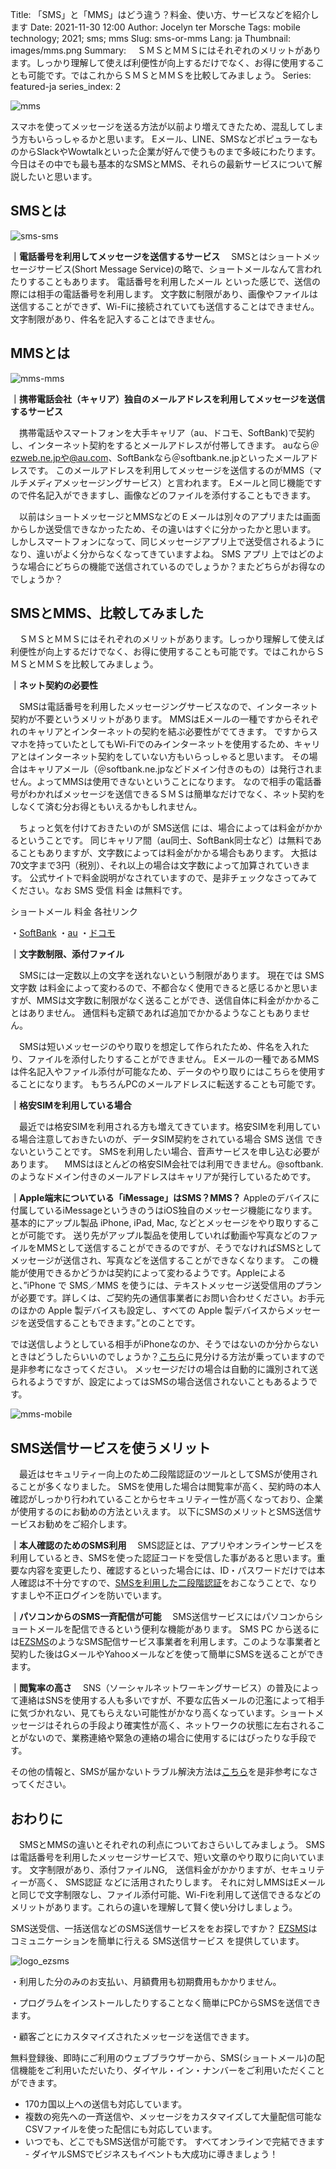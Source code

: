 Title: 「SMS」と「MMS」はどう違う？料金、使い方、サービスなどを紹介します
Date: 2021-11-30 12:00 
Author: Jocelyn ter Morsche
Tags: mobile technology; 2021; sms; mms
Slug: sms-or-mms
Lang: ja
Thumbnail: images/mms.png
Summary: 　ＳＭＳとＭＭＳにはそれぞれのメリットがあります。しっかり理解して使えば利便性が向上するだけでなく、お得に使用することも可能です。ではこれからＳＭＳとＭＭＳを比較してみましょう。
Series: featured-ja
series_index: 2

![mms](/images/mms.png)

スマホを使ってメッセージを送る方法が以前より増えてきたため、混乱してしまう方もいらっしゃるかと思います。
Eメール、LINE、SMSなどポピュラーなものからSlackやWowtalkといった企業が好んで使うものまで多岐にわたります。
今日はその中でも最も基本的なSMSとMMS、それらの最新サービスについて解説したいと思います。


## SMSとは

![sms-sms](/images/sms-sms.png)

**｜電話番号を利用してメッセージを送信するサービス**
　SMSとはショートメッセージサービス(Short Message Service)の略で、ショートメールなんて言われたりすることもあります。 
 電話番号を利用したメール といった感じで、送信の際には相手の電話番号を利用します。
 文字数に制限があり、画像やファイルは送信することができず、Wi-Fiに接続されていても送信することはできません。文字制限があり、件名を記入することはできません。


## MMSとは

![mms-mms](/images/mms-mms.png)

**｜携帯電話会社（キャリア）独自のメールアドレスを利用してメッセージを送信するサービス**

　携帯電話やスマートフォンを大手キャリア（au、ドコモ、SoftBank)で契約し、インターネット契約をするとメールアドレスが付帯してきます。
 auなら＠ezweb.ne.jpや@au.com、SoftBankなら＠softbank.ne.jpといったメールアドレスです。
 このメールアドレスを利用してメッセージを送信するのがMMS（マルチメディアメッセージングサービス）と言われます。
 Eメールと同じ機能ですので件名記入ができますし、画像などのファイルを添付することもできます。

　以前はショートメッセージとMMSなどのＥメールは別々のアプリまたは画面からしか送受信できなかったため、その違いはすぐに分かったかと思います。
 しかしスマートフォンになって、同じメッセージアプリ上で送受信されるようになり、違いがよく分からなくなってきていますよね。 
 SMS アプリ 上ではどのような場合にどちらの機能で送信されているのでしょうか？またどちらがお得なのでしょうか？


## SMSとMMS、比較してみました

　ＳＭＳとＭＭＳにはそれぞれのメリットがあります。しっかり理解して使えば利便性が向上するだけでなく、お得に使用することも可能です。ではこれからＳＭＳとＭＭＳを比較してみましょう。

**｜ネット契約の必要性**

　SMSは電話番号を利用したメッセージングサービスなので、インターネット契約が不要というメリットがあります。
 MMSはEメールの一種ですからそれぞれのキャリアとインターネットの契約を結ぶ必要性がでてきます。
 ですからスマホを持っていたとしてもWi-Fiでのみインターネットを使用するため、キャリアとはインターネット契約をしていない方もいらっしゃると思います。
 その場合はキャリアメール（＠softbank.ne.jpなどドメイン付きのもの）は発行されません。よってMMSは使用できないということになります。
 なので相手の電話番号がわかればメッセージを送信できるＳＭＳは簡単なだけでなく、ネット契約をしなくて済む分お得ともいえるかもしれません。

　ちょっと気を付けておきたいのが SMS送信 には、場合によっては料金がかかるということです。
 同じキャリア間（au同士、SoftBank同士など）は無料であることもありますが、文字数によっては料金がかかる場合もあります。
 大抵は70文字まで3円（税別）、それ以上の場合は文字数によって加算されていきます。
 公式サイトで料金説明がなされていますので、是非チェックなさってみてください。なお SMS 受信 料金 は無料です。

ショートメール 料金 各社リンク

・[SoftBank](https://www.softbank.jp/mobile/service/mail/iphone/sms-mms/)
・[au](https://www.au.com/iphone/service/message/?bid=we-ipo-2016-9006)
・[ドコモ](https://www.nttdocomo.co.jp/service/sms/charge/)



**｜文字数制限、添付ファイル**

　SMSには一定数以上の文字を送れないという制限があります。
 現在では SMS 文字数 は料金によって変わるので、不都合なく使用できると感じるかと思いますが、MMSは文字数に制限がなく送ることができ、送信自体に料金がかかることはありません。
 通信料も定額であれば追加でかかるようなこともありません。

　SMSは短いメッセージのやり取りを想定して作られたため、件名を入れたり、ファイルを添付したりすることができません。
 Eメールの一種であるMMSは件名記入やファイル添付が可能なため、データのやり取りにはこちらを使用することになります。
 もちろんPCのメールアドレスに転送することも可能です。



**｜格安SIMを利用している場合**

　最近では格安SIMを利用される方も増えてきています。格安SIMを利用している場合注意しておきたいのが、データSIM契約をされている場合 SMS 送信 できないということです。
 SMSを利用したい場合、音声サービスを申し込む必要があります。
　MMSはほとんどの格安SIM会社では利用できません。@softbank.のようなドメイン付きのメールアドレスはキャリアが発行しているためです。



**｜Apple端末についている「iMessage」はSMS？MMS？**
Appleのデバイスに付属しているiMessageというきのうはiOS独自のメッセージ機能になります。
基本的にアップル製品 iPhone, iPad, Mac, などとメッセージをやり取りすることが可能です。
送り先がアップル製品を使用していれば動画や写真などのファイルをMMSとして送信することができるのですが、そうでなければSMSとしてメッセージが送信され、写真などを送信することができなくなります。
この機能が使用できるかどうかは契約によって変わるようです。Appleによると、”iPhone で SMS／MMS を使うには、テキストメッセージ送受信用のプランが必要です。詳しくは、ご契約先の通信事業者にお問い合わせください。お手元のほかの Apple 製デバイスも設定し、すべての Apple 製デバイスからメッセージを送受信することもできます。”とのことです。

では送信しようとしている相手がiPhoneなのか、そうではないのか分からないときはどうしたらいいのでしょうか？[こちら](https://support.apple.com/ja-jp/HT207006)に見分ける方法が乗っていますので是非参考になさってください。
メッセージだけの場合は自動的に識別されて送られるようですが、設定によってはSMSの場合送信されないこともあるようです。

![mms-mobile](/images/mms-mobile.jpg)

## SMS送信サービスを使うメリット

　最近はセキュリティー向上のため二段階認証のツールとしてSMSが使用されることが多くなりました。
 SMSを使用した場合は閲覧率が高く、契約時の本人確認がしっかり行われていることからセキュリティー性が高くなっており、企業が使用するのにお勧めの方法といえます。
 以下にSMSのメリットとSMS送信サービスお勧めをご紹介します。

**｜本人確認のためのSMS利用**
　SMS認証とは、アプリやオンラインサービスを利用しているとき、SMSを使った認証コードを受信した事があると思います。重要な内容を変更したり、確認するといった場合には、ID・パスワードだけでは本人確認は不十分ですので、[SMSを利用した二段階認証](https://blog.xoxzo.com/ja/2021/11/22/introduction-2fa-sms/)をおこなうことで、なりすましや不正ログインを防いでいます。


**｜パソコンからのSMS一斉配信が可能**
　SMS送信サービスにはパソコンからショートメールを配信できるという便利な機能があります。 SMS PC から送るには[EZSMS](https://www.ezsms.biz/ja/)のようなSMS配信サービス事業者を利用します。このような事業者と契約した後はGメールやYahooメールなどを使って簡単にSMSを送ることができます。

**｜閲覧率の高さ**
　SNS（ソーシャルネットワーキングサービス）の普及によって連絡はSNSを使用する人も多いですが、不要な広告メールの氾濫によって相手に気づかれない、見てもらえない可能性がかなり高くなっています。ショートメッセージはそれらの手段より確実性が高く、ネットワークの状態に左右されることがないので、業務連絡や緊急の連絡の場合に使用するにはぴったりな手段です。

その他の情報と、SMSが届かないトラブル解決方法は[こちら](https://blog.xoxzo.com/ja/2021/11/15/text-message-deliver/)を是非参考になさってください。



## おわりに
　SMSとMMSの違いとそれぞれの利点についておさらいしてみましょう。
 SMSは電話番号を利用したメッセージサービスで、短い文章のやり取りに向いています。
 文字制限があり、添付ファイルNG,　送信料金がかかりますが、セキュリティーが高く、 SMS認証 などに活用されたりします。
 それに対しMMSはEメールと同じで文字制限なし、ファイル添付可能、Wi-Fiを利用して送信できるなどのメリットがあります。これらの違いを理解して賢く使い分けしましょう。

SMS送受信、一括送信などのSMS送信サービスををお探しですか？ [EZSMS](https://www.ezsms.biz/ja/)はコミュニケーションを簡単に行える SMS送信サービス を提供しています。

![logo_ezsms](/images/ezsms_logo-1.png)

・利用した分のみのお支払い、月額費用も初期費用もかかりません。

・プログラムをインストールしたりすることなく簡単にPCからSMSを送信できます。

・顧客ごとにカスタマイズされたメッセージを送信できます。


無料登録後、即時にご利用のウェブブラウザーから、SMS(ショートメール)の配信機能をご利用いただいたり、ダイヤル・イン・ナンバーをご利用いただくことができます。
- 170カ国以上への送信も対応しています。
- 複数の宛先への一斉送信や、メッセージをカスタマイズして大量配信可能なCSVファイルを使った配信にも対応しています。
- いつでも、どこでもSMS送信が可能です。 すべてオンラインで完結できます - ダイヤルSMSでビジネスもイベントも大成功に導きましょう！


